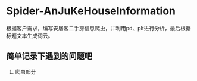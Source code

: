 # Spider-AnJuKeHouseInformation
根据客户需求，编写安居客二手房信息爬虫，并利用pd、plt进行分析，最后根据标题文本生成词云。

## 简单记录下遇到的问题吧


1. 爬虫部分


